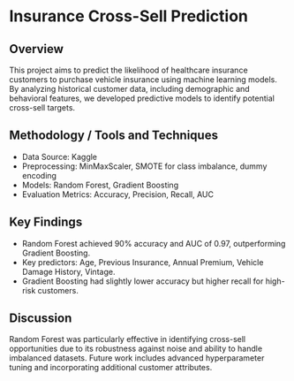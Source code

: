 # Insurance Cross-Sell Prediction

## Overview
This project aims to predict the likelihood of healthcare insurance customers to purchase vehicle insurance using machine learning models. By analyzing historical customer data, including demographic and behavioral features, we developed predictive models to identify potential cross-sell targets.

## Methodology / Tools and Techniques
- Data Source: Kaggle
- Preprocessing: MinMaxScaler, SMOTE for class imbalance, dummy encoding
- Models: Random Forest, Gradient Boosting
- Evaluation Metrics: Accuracy, Precision, Recall, AUC

## Key Findings
- Random Forest achieved 90% accuracy and AUC of 0.97, outperforming Gradient Boosting.
- Key predictors: Age, Previous Insurance, Annual Premium, Vehicle Damage History, Vintage.
- Gradient Boosting had slightly lower accuracy but higher recall for high-risk customers.

## Discussion
Random Forest was particularly effective in identifying cross-sell opportunities due to its robustness against noise and ability to handle imbalanced datasets. Future work includes advanced hyperparameter tuning and incorporating additional customer attributes.
